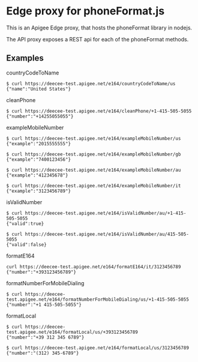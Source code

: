 # Edge proxy for phoneFormat.js

This is an Apigee Edge proxy, that hosts the phoneFormat library in nodejs.

The API proxy exposes a REST api for each of the phoneFormat methods.

## Examples

countryCodeToName
```
$ curl https://deecee-test.apigee.net/e164/countryCodeToName/us
{"name":"United States"}
```

cleanPhone
```
$ curl https://deecee-test.apigee.net/e164/cleanPhone/+1-415-505-5055
{"number":"+14255055055"}
```

exampleMobileNumber
```
$ curl https://deecee-test.apigee.net/e164/exampleMobileNumber/us
{"example":"2015555555"}

$ curl https://deecee-test.apigee.net/e164/exampleMobileNumber/gb
{"example":"7400123456"}

$ curl https://deecee-test.apigee.net/e164/exampleMobileNumber/au
{"example":"412345678"}

$ curl https://deecee-test.apigee.net/e164/exampleMobileNumber/it
{"example":"3123456789"}
```


isValidNumber
```
$ curl https://deecee-test.apigee.net/e164/isValidNumber/au/+1-415-505-5055
{"valid":true}

$ curl https://deecee-test.apigee.net/e164/isValidNumber/au/415-505-5055
{"valid":false}
```

formatE164
```
curl https://deecee-test.apigee.net/e164/formatE164/it/3123456789
{"number":"+393123456789"}
```

formatNumberForMobileDialing
```
$ curl https://deecee-test.apigee.net/e164/formatNumberForMobileDialing/us/+1-415-505-5055
{"number":"+1 415-505-5055"}
```

formatLocal
```
$ curl https://deecee-test.apigee.net/e164/formatLocal/us/+393123456789
{"number":"+39 312 345 6789"}

$ curl https://deecee-test.apigee.net/e164/formatLocal/us/3123456789
{"number":"(312) 345-6789"}
```

